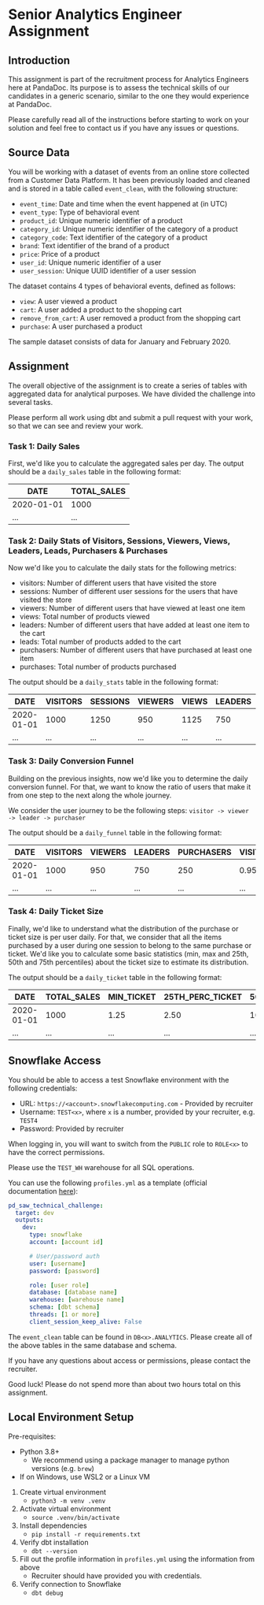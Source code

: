 # Senior Analytics Engineer Assignment

## Introduction
This assignment is part of the recruitment process for Analytics Engineers here at PandaDoc. Its purpose is to assess the technical skills of our candidates in a generic scenario, similar to the one they would experience at PandaDoc.

Please carefully read all of the instructions before starting to work on your solution and feel free to contact us if you have any issues or questions.

## Source Data
You will be working with a dataset of events from an online store collected from a Customer Data Platform. It has been previously loaded and cleaned and is stored in a table called `event_clean`, with the following structure:

* `event_time`: Date and time when the event happened at (in UTC)
* `event_type`: Type of behavioral event
* `product_id`: Unique numeric identifier of a product
* `category_id`: Unique numeric identifier of the category of a product
* `category_code`: Text identifier of the category of a product
* `brand`: Text identifier of the brand of a product
* `price`: Price of a product
* `user_id`: Unique numeric identifier of a user
* `user_session`: Unique UUID identifier of a user session

The dataset contains 4 types of behavioral events, defined as follows:
* `view`: A user viewed a product
* `cart`: A user added a product to the shopping cart
* `remove_from_cart`: A user removed a product from the shopping cart
* `purchase`: A user purchased a product

The sample dataset consists of data for January and February 2020.

## Assignment
The overall objective of the assignment is to create a series of tables with aggregated data for analytical purposes. We have divided the challenge into several tasks.

Please perform all work using dbt and submit a pull request with your work, so that we can see and review your work.

### Task 1: Daily Sales
First, we'd like you to calculate the aggregated sales per day. The output should be a `daily_sales` table in the following format:

| DATE | TOTAL_SALES |
|------|-------------|
| 2020-01-01 | 1000 |
| ... | ... |

### Task 2: Daily Stats of Visitors, Sessions, Viewers, Views, Leaders, Leads, Purchasers & Purchases
Now we'd like you to calculate the daily stats for the following metrics:
* visitors: Number of different users that have visited the store
* sessions: Number of different user sessions for the users that have visited the store
* viewers: Number of different users that have viewed at least one item
* views: Total number of products viewed
* leaders: Number of different users that have added at least one item to the cart
* leads: Total number of products added to the cart
* purchasers: Number of different users that have purchased at least one item
* purchases: Total number of products purchased

The output should be a `daily_stats` table in the following format:

| DATE | VISITORS | SESSIONS | VIEWERS | VIEWS | LEADERS | LEADS | PURCHASERS | PURCHASES |
|------|----------|-----------|----------|--------|----------|--------|------------|------------|
| 2020-01-01 | 1000 | 1250 | 950 | 1125 | 750 | 825 | 250 | 500 |
| ... | ... | ... | ... | ... | ... | ... | ... | ... |

### Task 3: Daily Conversion Funnel
Building on the previous insights, now we'd like you to determine the daily conversion funnel. For that, we want to know the ratio of users that make it from one step to the next along the whole journey.

We consider the user journey to be the following steps:
`visitor -> viewer -> leader -> purchaser`

The output should be a `daily_funnel` table in the following format:

| DATE | VISITORS | VIEWERS | LEADERS | PURCHASERS | VISITOR_TO_VIEWER | VIEWER_TO_LEADER | LEADER_TO_PURCHASER |
|------|----------|----------|----------|------------|------------------|------------------|-------------------|
| 2020-01-01 | 1000 | 950 | 750 | 250 | 0.95 | 0.79 | 0.33 |
| ... | ... | ... | ... | ... | ... | ... | ... |

### Task 4: Daily Ticket Size
Finally, we'd like to understand what the distribution of the purchase or ticket size is per user daily. For that, we consider that all the items purchased by a user during one session to belong to the same purchase or ticket. We'd like you to calculate some basic statistics (min, max and 25th, 50th and 75th percentiles) about the ticket size to estimate its distribution.

The output should be a `daily_ticket` table in the following format:

| DATE | TOTAL_SALES | MIN_TICKET | 25TH_PERC_TICKET | 50TH_PERC_TICKET | 75TH_PERC_TICKET | MAX_TICKET |
|------|-------------|------------|------------------|------------------|------------------|------------|
| 2020-01-01 | 1000 | 1.25 | 2.50 | 10.35 | 25.50 | 150.25 |
| ... | ... | ... | ... | ... | ... | ... |

## Snowflake Access

You should be able to access a test Snowflake environment with the following credentials:

* URL: `https://<account>.snowflakecomputing.com` - Provided by recruiter
* Username: `TEST<x>`, where `x` is a number, provided by your recruiter, e.g. `TEST4`
* Password: Provided by recruiter

When logging in, you will want to switch from the `PUBLIC` role to `ROLE<x>` to have the correct permissions.

Please use the `TEST_WH` warehouse for all SQL operations.

You can use the following `profiles.yml` as a template (official documentation [here](https://docs.getdbt.com/docs/core/connect-data-platform/snowflake-setup)):

```yaml
pd_saw_technical_challenge:
  target: dev
  outputs:
    dev:
      type: snowflake
      account: [account id]

      # User/password auth
      user: [username]
      password: [password]

      role: [user role]
      database: [database name]
      warehouse: [warehouse name]
      schema: [dbt schema]
      threads: [1 or more]
      client_session_keep_alive: False
```

The `event_clean` table can be found in `DB<x>.ANALYTICS`. Please create all of the above tables in the same database and schema.

If you have any questions about access or permissions, please contact the recruiter.

Good luck! Please do not spend more than about two hours total on this assignment.


## Local Environment Setup

Pre-requisites:
- Python 3.8+ 
  - We recommend using a package manager to manage python versions (e.g. `brew`)
- If on Windows, use WSL2 or a Linux VM

1. Create virtual environment
    - `python3 -m venv .venv`
2. Activate virtual environment
    - `source .venv/bin/activate`
3. Install dependencies
    - `pip install -r requirements.txt`
4. Verify dbt installation
    - `dbt --version`
5. Fill out the profile information in `profiles.yml` using the information from above
    - Recruiter should have provided you with credentials.
6. Verify connection to Snowflake
    - `dbt debug`